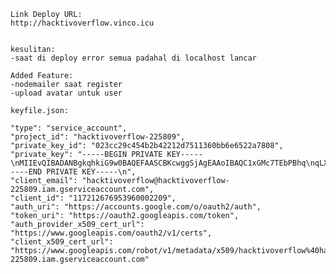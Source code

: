     Link Deploy URL:
    http://hacktivoverflow.vinco.icu


    kesulitan:
    -saat di deploy error semua padahal di localhost lancar

    Added Feature:
    -nodemailer saat register
    -upload avatar untuk user

    keyfile.json:

    "type": "service_account",
    "project_id": "hacktivoverflow-225809",
    "private_key_id": "023cc29c454b2b42212d7511360bb6e6522a7808",
    "private_key": "-----BEGIN PRIVATE KEY-----\nMIIEvQIBADANBgkqhkiG9w0BAQEFAASCBKcwggSjAgEAAoIBAQC1xGMc7TEbPBhq\nqLX/dfdJQgosGKBWr4I5EumMaEx9ERatrKkqgtRbAJp6zcXEIoU9UfIbKHyGDqq6\n1dLafflUaN/9gxJJVsTlfaoZOwYBHBAWd7p/kYyM55bnR2wXOhSathf+6qBgYOWu\ns9yrAkrSmQbfeDP3ZXRbFgqA+oDjzh9FCztUbsaSSq8CkEFxpiP0rBYlfp8GJbOK\nAlCnIC3r9deDI7D/0YYw359Q8i9UcSEOTiikLIYwn7+Rk1ihyLiJmzVVt1qrEndL\nuSwpzfgVizMpvgWxuBdJczio1y6/ysDVFjIwpGc3MgrbYYHRBnyf5861uUgV4INm\nS1WONBNbAgMBAAECggEAG2KXCNTRk7Kw/mIkaB8hSR0VLuyXkkfcskr0+0L8LHxG\ncuxzC4/CJ7hxDcnHydOQ8xqlWSMh6QlM/rDYFN7APE/qrfqxPBxsYM5XMiLwNiWW\nD5SCpCqicYOI0EKJ+KaMU9IrI6xndO3UXPGwmuZ8WGYBdj9ZcPoM7EDnXI72m/DW\njy9K5if0A4+eHenhIkMn5um1w3jvi4Z07qeJHcMVQ3IRuDkglFr4AUsKq/BuSZGu\nOo91V8FoSkcMfNckFXEV3xtoSJm/F8+jT2ggO87DiDzf2QphXCGCWeqxFAcAnDtt\nRKnOcElZugU0wzNpOaMxaRAcm0ogSJAfsVHQpX7+zQKBgQDhSixMx7NBprTXL0Jy\nflxaThxMNMZR1xNNWeZmiL7TzDjOW48OKXXm5ZQZa7OzAv9qxYga7Eqkg6UpuFCz\nsdLsyAzEpZ+OYlGNjMwdACOPJbgay6gzb2TS9YYi0SqCu+BFnM9OhOBi/zzGu6t2\nobcj3qGlq8JD/krlZMrkgg6gjwKBgQDOi21N2J7kKt64Nfcg5eBcBlIQlA0fITNo\n6WXi3l/ApunsnT8DOMn3o2ccQqGCI4cxjqAFYan0oMEKuOrQV20x85I7klc/5EaT\nwMgNo5wOBN8GFRyd5z8oFQjSuXaHOi9L07mt0n9kMgovr+RAhjYLf54NmzT2bY6M\nvWiFOCUudQKBgQDhASGJdZHUqdjHaY3lp8o47vZYLgU8S6AdiwIPuddM1RSPFOal\ncEcu2m+1i9mnmgDa9Hng2coa0Ngt+MWxEpLkpVALPpdCr3Nf+hUJic/58eQT7v8I\nj+KUx162e00H0PhGzjxF4XPxq5VZrqmrDAxLKNktC4Q0QE8xGB+DZVmShQKBgCfG\nqBUey3KrYtrc4au/OVbfjLxOlrxQ+4KPuCRZqN0EB/aeTb1EGXkMSdYiatISH34G\ntoByz3Uh5Cs5c1cODyRYgOfiBdVzE7huntgpkusMOxsDw9AQ8ZO5gUp7lvzx0pvq\nuU5lRE06acXHPNDER/Is8HY0Vp3CeXpXG6LULizlAoGARZY8KuVgu2FsM3J1+uEh\nLaAuk38Kk/lKEC6RviOUrw74+qqwhNSxWFrO7w05QkPOoBJ63FCpL0fum/zbSjWJ\nh38UVykEOxsMZoNJmmjAGAeSbtUEK6MGVAhS9IJxqfcoYVQPAgSySM0OWZyKmqnf\nM8ipGj0CBhAjg4cFiCMrdVU=\n-----END PRIVATE KEY-----\n",
    "client_email": "hacktivoverflow@hacktivoverflow-225809.iam.gserviceaccount.com",
    "client_id": "117212676953960002209",
    "auth_uri": "https://accounts.google.com/o/oauth2/auth",
    "token_uri": "https://oauth2.googleapis.com/token",
    "auth_provider_x509_cert_url": "https://www.googleapis.com/oauth2/v1/certs",
    "client_x509_cert_url": "https://www.googleapis.com/robot/v1/metadata/x509/hacktivoverflow%40hacktivoverflow-225809.iam.gserviceaccount.com"

